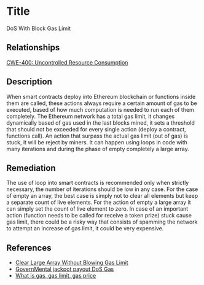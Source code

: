 # Title
DoS With Block Gas Limit

## Relationships
[CWE-400: Uncontrolled Resource Consumption](https://cwe.mitre.org/data/definitions/400.html)

## Description
When smart contracts deploy into Ethereum blockchain or functions inside them are called, these actions always require a certain amount of gas to be executed, based of how much computation is needed to run each of them completely.
The Ethereum network has a total gas limit, it changes dynamically based of gas used in the last blocks mined, it sets a threshold that should not be exceeded for every single action (deploy a contract, functions call). An action that surpass the actual gas limit (out of gas) is stuck, it will be reject by miners.
It can happen using loops in code with many iterations and during the phase of empty completely a large array.

## Remediation
The use of loop into smart contracts is recommended only when strictly necessary, the number of iterations should be low in any case. For the case of empty an array, the best case is simply not to clear all elements but keep a separate count of live elements. For the action of empty a large array it can simply set the count of live element to zero.
In case of an important action (function needs to be called for receive a token prize) stuck cause gas limit, there could be a risky way that consists of spamming the network to attempt an increase of gas limit, it could be very expensive.

## References
* [Clear Large Array Without Blowing Gas Limit](https://ethereum.stackexchange.com/questions/3373/how-to-clear-large-arrays-without-blowing-the-gas-limit)
* [GovernMental jackpot payout DoS Gas](https://www.reddit.com/r/ethereum/comments/4ghzhv/governmentals_1100_eth_jackpot_payout_is_stuck/)
* [What is gas, gas limit, gas price](https://masterthecrypto.com/ethereum-what-is-gas-gas-limit-gas-price/)
